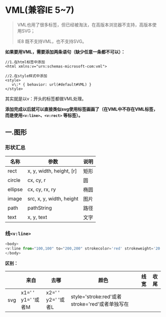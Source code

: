 # VML(兼容IE 5~7)

>VML也用了很多标签，但已经被淘汰，在高版本浏览器不支持，高版本使用SVG；
>
>IE8 既不支持VML，也不支持SVG。



**如果要用VML，需要添加两条语句（缺少任意一条都不可以）：**

```
//1.在html标签中添加
<html xmlns:v="urn:schemas-microsoft-com:vml">

//2.在style样式中添加
<style>
   v\:* { behavior: url(#default#VML) }
</style>
```

其实就是以v：开头的标签都做VML处理。

**添加完成以后就可以直接类似svg使用标签画画了（在VML中不存在VML标签，而是使用`<v:line>`、`<v:rect>` 等标签）。**

## 一.图形

### 形状汇总

| 名称      | 参数                       | 说明   |
| ------- | ------------------------ | ---- |
| rect    | x, y, width, height, [r] | 矩形   |
| circle  | cx, cy, r                | 圆    |
| ellipse | cx, cy, rx, ry           | 椭圆   |
| image   | src, x, y, width, height | 图片   |
| path    | pathString               | 路径   |
| text    | x, y, text               | 文字   |

### 线`<v:line>`

```javascript
<body>
<v:line from="100,100" to="200,200" strokecolor='red' strokeweight='20' ></v:line>
</body>
```

**区别：**

|      | 来自               | 去哪               | 颜色                                       | 线宽                                       | 收尾   |
| ---- | ---------------- | ---------------- | ---------------------------------------- | ---------------------------------------- | ---- |
| svg  | x1=' ' y1=' '或者M | x2=' ' y2=' '或者L | style='stroke:red'或者stroke='red'或者单独写在<style>标签中 | style=“stroke-width:20"或者stroke-width='red'或者单独写在<style>标签中 | Z    |
| VML  | from             | lineto           | 只能是strokecolor='red'                     | 只能是strokeweight='20'                     | X    |



### 矩形`<v:rect>`

```javascript
<v:rect style="left:200px; top:100px; width:400px; height:300px; position:absolute"></v:rect>
```

VMl里面的标签都是自定义标签，所以它是行内元素，所以需要`display:block` 。

所以这里的position有两个作用：1.让它成为block；2.定位。

### 圆`<v:oval>`

```javascript
<v:oval style="left:200px; top:200px; width:300px; height:300px; position:absolute"></v:oval>
```

也可以把position提出来，写进style中：

```javascript
    //这样所有的VML的标签都适用了！
    v\:* { behavior: url(#default#VML); 
           position:absolute
         }
```



### 自定义形状`<v:shape>` ——路径path

| 命令   | 说明                                | 参数                                       |
| ---- | --------------------------------- | ---------------------------------------- |
| M    | moveto                            | (x y)+                                   |
| Z    | 闭合                                |                                          |
| L    | lineto                            | (x y)+                                   |
| H    | 横线(horizontal)                    | x+                                       |
| V    | 竖线(vertical)                      | y+                                       |
| C    | 曲线(curve)                         | (x1 y1 x2 y2 x y)+                       |
| S    | 平滑曲线(smooth)                      | (x2 y2 x y)+                             |
| Q    | 二次贝赛尔曲线(quadratic)                | (x1 y1 x y)+                             |
| T    | 平滑二次贝塞尔曲线                         | (x y)+                                   |
| A    | 弧线(arc)                           | (rx ry x-axis-rotation large-arc-flag sweep-flag x y)+ |
| R    | 卡特莫尔罗曲线(CatmullRom)——抗锯齿平滑曲线的一种算法 | x1 y1 (x y)+                             |

自定义形状就需要用到我们熟悉的**path**属性了：

```javascript
<v:shape style="width:1000px;height:1000px" coordsize="1000,1000" path="M 200 100 L 300,400 100,400 X"></v:shape>
```

1. `style="width:1000px;height:1000px" coordsize="1000,1000"` 中的`coordsize` 可以不写，默认为`1000,1000` 。前面的witdh和height并不表示画布的宽高，*但值必须和coordsize一样*，否则画布会拉伸。

2. **路径操作`path` ** M表示moveto，L表示lineto，和svg一样。闭合不一样，VML为`X` ，SVG为`Z` 。 

3. VML可以愉快的和JS配合：

   ```javascript
   <!DOCTYPE html>
   <html xmlns:v="urn:schemas-microsoft-com:vml">
     <head>
       <meta charset="utf-8">
       <title>DOM插入VML</title>
   	<style>
   		v\:* { behavior: url(#default#VML); position:absolute}
       </style>
       <script>
       window.onload=function (){
         var oShape=document.createElement('v:shape');
         //样式
         oShape.style.width='1000px';
         oShape.style.height='1000px';
         //路径
         oShape.path='M 100 100 L 400 100 400 300 100 300 X';

         document.body.appendChild(oShape);
       };
       </script>
     </head>
     <body>

     </body>
   </html>
   ```




---

##  二.属性

| 名称                | 类型       | 说明                                       |
| ----------------- | -------- | ---------------------------------------- |
| **基本样式**          |          |                                          |
| x                 | `number` |                                          |
| y                 | `number` |                                          |
| width             | `number` |                                          |
| height            | `height` |                                          |
| rx                | `number` | 圆角x                                      |
| ry                | `number` | 圆角y                                      |
| cx                | `number` | 圆心x                                      |
| cy                | `number` | 圆心y                                      |
| r                 | `number` | 半径                                       |
| opacity           | `number` | 透明度                                      |
| path              | `string` | path字符串                                  |
| src               | `string` | 图片地址，只有image元素可用                         |
| transform         | `string` | 类似transform()方法                          |
| **边线样式**          |          |                                          |
| stroke            | `string` | 边线，只能是颜色                                 |
| stroke-width      | `number` | 边线宽度                                     |
| stroke-linecap    | `string` | 端点形状：[“butt”, “square”, “round”]         |
| stroke-linejoin   | `string` | 接头形状：[“bevel”, “round”, “miter”]         |
| stroke-dasharray  | `string` | 边线虚线，-和.组成："-.-"/"-"/"--.._..--"         |
| stroke-miterlimit | `number` | 斜接长度限制，只有当接头是miter时有效                    |
| stroke-opacity    | `number` | 边线透明度                                    |
| **填充样式**          |          |                                          |
| fill              | `number` | 填充，可以是颜色、渐变或图片                           |
| fill-opacity      | `number` | 填充透明度                                    |
| **字体**            |          |                                          |
| font              | `string` | 类似于css的font                              |
| font-family       | `string` | 字体                                       |
| font-size         | `number` | 字体大小                                     |
| font-weight       | `string` | 加粗                                       |
| text              | `string` | text元素的文字内容                              |
| text-anchor       | `string` | 文本对齐：[“start”, “middle”, “end”]          |
| title             | `string` | text的tooltip                             |
| href              | `string` | 链接地址                                     |
| target            | `string` | 链接target                                 |
| **其他**            |          |                                          |
| cursor            | `string` | 鼠标指针，类似于css的cursor样式                     |
| arrow-end         | `string` | arrowhead on the end of the path. The format for string is [-[-]]. Possible types: classic, block, open, oval, diamond, none, width: wide, narrow, midium, length: long, short, midium. |
| clip-rect         | `string` | comma or space separated values: x, y, width and height |

---

## 三.事件

| 名称                      | 说明    |
| ----------------------- | ----- |
| click/unclick           | 点击    |
| dblclick/undblclick     | 双击    |
| hover/hover             | 移入、移出 |
| mousedown/unmousedown   | 鼠标按下  |
| mousemove/unmousemove   | 鼠标移动  |
| mouseup/unmouseup       | 鼠标抬起  |
| touchstart/untouchstart | 手指按下  |
| touchmove/untouchmove   | 手指移动  |
| touchend/untouchend     | 手指抬起  |



